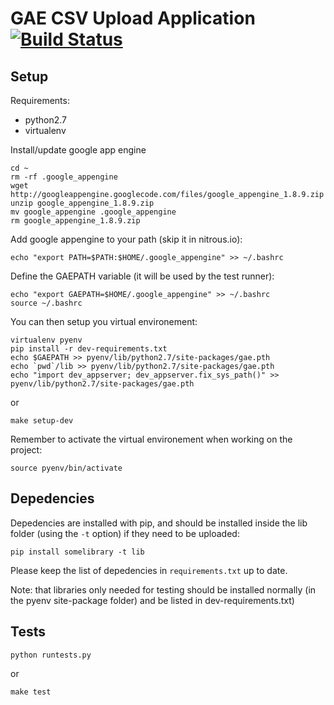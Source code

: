 # GAE CSV Upload Application [![Build Status](https://travis-ci.org/SingaporeClouds/education.png?branch=master)](https://travis-ci.org/SingaporeClouds/education)

## Setup

Requirements:
- python2.7
- virtualenv

Install/update google app engine
```
cd ~
rm -rf .google_appengine
wget http://googleappengine.googlecode.com/files/google_appengine_1.8.9.zip
unzip google_appengine_1.8.9.zip
mv google_appengine .google_appengine
rm google_appengine_1.8.9.zip
```

Add google appengine to your path (skip it in nitrous.io):
```
echo "export PATH=$PATH:$HOME/.google_appengine" >> ~/.bashrc
```

Define the GAEPATH variable (it will be used by the test runner):
```
echo "export GAEPATH=$HOME/.google_appengine" >> ~/.bashrc
source ~/.bashrc
```


You can then setup you virtual environement:
```
virtualenv pyenv
pip install -r dev-requirements.txt
echo $GAEPATH >> pyenv/lib/python2.7/site-packages/gae.pth
echo `pwd`/lib >> pyenv/lib/python2.7/site-packages/gae.pth
echo "import dev_appserver; dev_appserver.fix_sys_path()" >> pyenv/lib/python2.7/site-packages/gae.pth
```

or

```
make setup-dev
```

Remember to activate the virtual environement when working on the project:
```
source pyenv/bin/activate
```

## Depedencies

Depedencies are installed with pip, and should be installed inside the 
lib folder (using the `-t` option) if they need to be uploaded:

```
pip install somelibrary -t lib
```

Please keep the list of depedencies in `requirements.txt` up to date.

Note: that libraries only needed for testing should be installed normally
(in the pyenv site-package folder) and be listed in dev-requirements.txt)


## Tests

```
python runtests.py
```

or

```
make test
```
